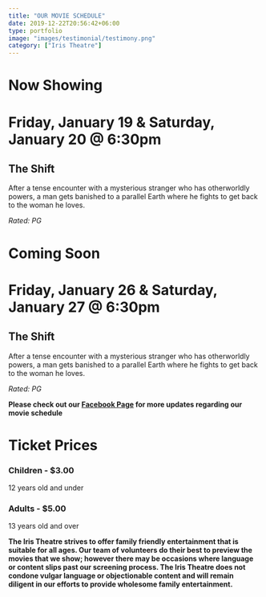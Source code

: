 ```yaml
---
title: "OUR MOVIE SCHEDULE"
date: 2019-12-22T20:56:42+06:00
type: portfolio
image: "images/testimonial/testimony.png"
category: ["Iris Theatre"]
---
```


# Now Showing

# Friday, January 19 & Saturday, January 20 @ 6:30pm

## The Shift

After a tense encounter with a mysterious stranger who has otherworldly powers, a man gets banished to a parallel Earth where he fights to get back to the woman he loves.

_Rated: PG_

# Coming Soon

# Friday, January 26 & Saturday, January 27 @ 6:30pm

## The Shift

After a tense encounter with a mysterious stranger who has otherworldly powers, a man gets banished to a parallel Earth where he fights to get back to the woman he loves.

_Rated: PG_

**Please check out our [Facebook Page](https://www.facebook.com/Themotzingcenter/) for more updates regarding our movie schedule**

# Ticket Prices

### Children - $3.00
12 years old and under

### Adults - $5.00 
13 years old and over

**The Iris Theatre strives to offer family friendly entertainment that is suitable for all ages. Our team of volunteers do their best to preview the movies that we show; however there may be occasions where language or content slips past our screening process. The Iris Theatre does not condone vulgar language or objectionable content and will remain diligent in our efforts to provide wholesome family entertainment.**
